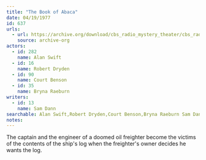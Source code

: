 ```yaml
---
title: "The Book of Abaca"
date: 04/19/1977
id: 637
urls: 
  - url: https://archive.org/download/cbs_radio_mystery_theater/cbs_radio_mystery_theater-0601-0650.zip/cbs_radio_mystery_theater-0601-0650%2Fcbsrmt_0637_the_book_of_abaca.mp3
    source: archive-org
actors:  
  - id: 282
    name: Alan Swift  
  - id: 16
    name: Robert Dryden  
  - id: 90
    name: Court Benson  
  - id: 35
    name: Bryna Raeburn
writers:  
  - id: 13
    name: Sam Dann
searchable: Alan Swift,Robert Dryden,Court Benson,Bryna Raeburn Sam Dann
notes:  
---
```

The captain and the engineer of a doomed oil freighter become the victims of the contents of the ship's log when the freighter's owner decides he wants the log.